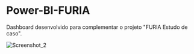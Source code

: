 
# Power-BI-FURIA
Dashboard desenvolvido para complementar o projeto "FURIA Estudo de caso".

![Screenshot_2](https://user-images.githubusercontent.com/44827249/176329640-232d9df9-7061-423a-86fc-51d7718dd6fc.png)

